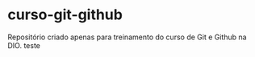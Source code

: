 # curso-git-github
Repositório criado apenas para treinamento do curso de Git e Github na DIO.
teste
